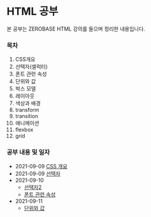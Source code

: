 # HTML 공부 

본 공부는 ZEROBASE HTML 강의를 들으며 정리한 내용입니다.

### 목차

1. CSS개요
2. 선택자(셀럭터)
3. 폰트 관련 속성
4. 단위와 값
5. 박스 모델
6. 레이아웃
7. 색상과 배경
8. transform
9. transition
10. 애니메이션
11. flexbox
12. grid

### 공부 내용 및 일자 

- 2021-09-09 [CSS 개요](./Section0-CSS개요/20210909-CSS개요.md)
- 2021-09-09 [선택자](./Section1-선택자/20210909-선택자.md)
- 2021-09-10 
  - [선택자2](./Section1-선택자/20210909-선택자.md)
  - [폰트 관련 속성](./Section2-폰트관련속성/20210910-폰트관련속성.md)
- 2021-09-11
  - [단위와 값](./Section3-단위와값/20210911-단위와값.md)